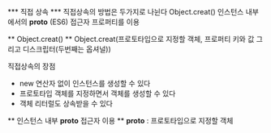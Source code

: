 *** 직접 상속 ***
직접상속의 방법은 두가지로 나뉜다
Object.creat()
인스턴스 내부에서의 __proto__ (ES6) 접근자 프로퍼티를 이용

** Object.creat() **
Object.creat(프로토타입으로 지정할 객체, 프로퍼티 키와 값 그리고 디스크립터(두번째는 옵셔널))

직접상속의 장점
 - new 연산자 없이 인스턴스를 생성할 수 있다
 - 프로토타입 객체를 지정하면서 객체를 생성할 수 있다
 - 객체 리터럴도 상속받을 수 있다



** 인스턴스 내부 __proto__ 접근자 이용 **
__proto__ : 프로토타입으로 지정할 객체

